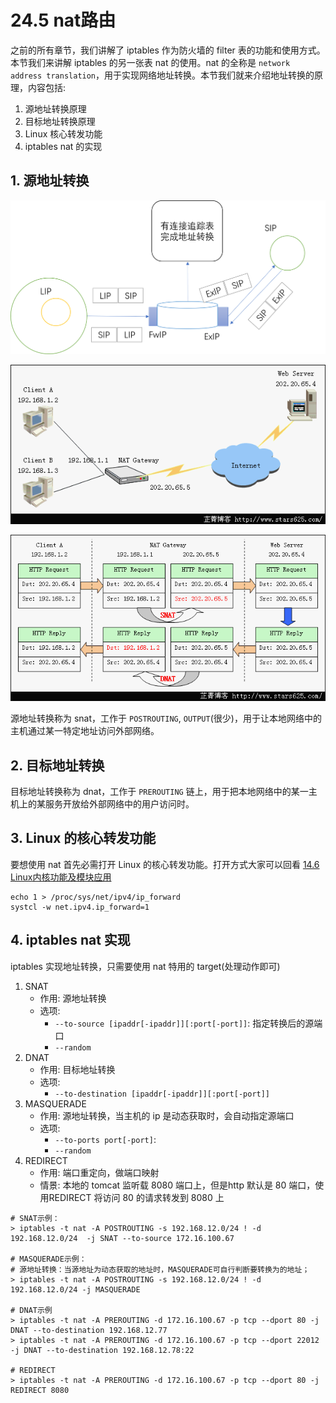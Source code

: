 # 24.5 nat路由
之前的所有章节，我们讲解了 iptables 作为防火墙的 filter 表的功能和使用方式。本节我们来讲解 iptables 的另一张表 nat 的使用。nat 的全称是 `network address translation`，用于实现网络地址转换。本节我们就来介绍地址转换的原理，内容包括:
1. 源地址转换原理
2. 目标地址转换原理
3. Linux 核心转发功能
4. iptables nat 的实现

## 1. 源地址转换
![network](../images/23/snat_picture.png)

![network](../images/23/snat_net.jpg)

![network](../images/23/snat_requets.jpg)

源地址转换称为 snat，工作于 `POSTROUTING`, `OUTPUT`(很少)，用于让本地网络中的主机通过某一特定地址访问外部网络。


## 2. 目标地址转换
目标地址转换称为 dnat，工作于 `PREROUTING` 链上，用于把本地网络中的某一主机上的某服务开放给外部网络中的用户访问时。

## 3. Linux 的核心转发功能
要想使用 nat 首先必需打开 Linux 的核心转发功能。打开方式大家可以回看 [14.6 Linux内核功能及模块应用](14-Linux系统启动流程及内核模块管理/Linux内核功能及模块应用.md)

```
echo 1 > /proc/sys/net/ipv4/ip_forward
systcl -w net.ipv4.ip_forward=1
```

## 4. iptables nat 实现
iptables 实现地址转换，只需要使用 nat 特用的 target(处理动作即可)
1. SNAT
    - 作用: 源地址转换
    - 选项:
        - `--to-source [ipaddr[-ipaddr]][:port[-port]]`: 指定转换后的源端口
        - `--random`
2. DNAT
    - 作用: 目标地址转换
    - 选项:
        - `--to-destination [ipaddr[-ipaddr]][:port[-port]]`
3. MASQUERADE
    - 作用: 源地址转换，当主机的 ip 是动态获取时，会自动指定源端口
    - 选项:
        - `--to-ports port[-port]`:
        - `--random`
4. REDIRECT
    - 作用: 端口重定向，做端口映射
    - 情景: 本地的 tomcat 监听载 8080 端口上，但是http 默认是 80 端口，使用REDIRECT 将访问 80 的请求转发到 8080 上

```
# SNAT示例：
> iptables -t nat -A POSTROUTING -s 192.168.12.0/24 ! -d 192.168.12.0/24  -j SNAT --to-source 172.16.100.67    

# MASQUERADE示例：
# 源地址转换：当源地址为动态获取的地址时，MASQUERADE可自行判断要转换为的地址；
> iptables -t nat -A POSTROUTING -s 192.168.12.0/24 ! -d 192.168.12.0/24 -j MASQUERADE

# DNAT示例
> iptables -t nat -A PREROUTING -d 172.16.100.67 -p tcp --dport 80 -j DNAT --to-destination 192.168.12.77
> iptables -t nat -A PREROUTING -d 172.16.100.67 -p tcp --dport 22012 -j DNAT --to-destination 192.168.12.78:22

# REDIRECT
> iptables -t nat -A PREROUTING -d 172.16.100.67 -p tcp --dport 80 -j REDIRECT 8080
```
